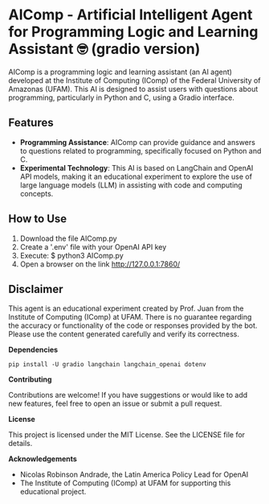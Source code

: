 # AIComp - Artificial Intelligent Agent for Programming Logic and Learning Assistant 🤓 (gradio version)

AIComp is a programming logic and learning assistant (an AI agent) developed at the Institute of Computing (IComp) of the Federal University of Amazonas (UFAM). This AI is designed to assist users with questions about programming, particularly in Python and C, using a Gradio interface.

## Features

- **Programming Assistance**: AIComp can provide guidance and answers to questions related to programming, specifically focused on Python and C.
- **Experimental Technology**: This AI is based on LangChain and OpenAI API models, making it an educational experiment to explore the use of large language models (LLM) in assisting with code and computing concepts.

## How to Use

1. Download the file AIComp.py
2. Create a '.env' file with your OpenAI API key
3. Execute: $ python3 AIComp.py
4. Open a browser on the link http://127.0.0.1:7860/

## Disclaimer

This agent is an educational experiment created by Prof. Juan from the Institute of Computing (IComp) at UFAM. There is no guarantee regarding the accuracy or functionality of the code or responses provided by the bot. Please use the content generated carefully and verify its correctness.

**Dependencies**

```
pip install -U gradio langchain langchain_openai dotenv
```

**Contributing**

Contributions are welcome! If you have suggestions or would like to add new features, feel free to open an issue or submit a pull request.

**License**

This project is licensed under the MIT License. See the LICENSE file for details.

**Acknowledgements**

- Nicolas Robinson Andrade, the Latin America Policy Lead for OpenAI    
- The Institute of Computing (IComp) at UFAM for supporting this educational project.
